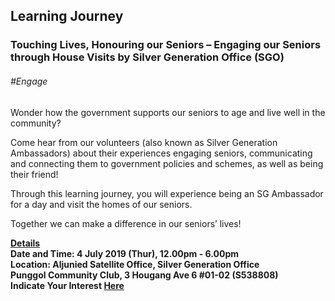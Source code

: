 <!-- ---
title: 'Learning Festival 1-19 July 2019'
permalink: /events/learning-journeys/event-details/lj_sgoengage/
breadcrumb: 'Learning Journey'

--- -->


## Learning Journey
### Touching Lives, Honouring our Seniors – Engaging our Seniors through House Visits by Silver Generation Office (SGO)

###### _#Engage_

Wonder how the government supports our seniors to age and live well in the community?

Come hear from our volunteers (also known as Silver Generation Ambassadors) about their experiences engaging seniors, communicating and connecting them to government policies and schemes, as well as being their friend!

Through this learning journey, you will experience being an SG Ambassador for a day and visit the homes of our seniors. 

Together we can make a difference in our seniors’ lives!

<b><u>Details</u><br>
**Date and Time: 4 July 2019 (Thur), 12.00pm - 6.00pm** <br>
**Location: Aljunied Satellite Office, Silver Generation Office <br>Punggol Community Club, 3 Hougang Ave 6 #01-02 (S538808)** <br>
**Indicate Your Interest [Here](https://www.eventbrite.sg/e/touching-lives-honouring-our-seniors-engaging-our-seniors-through-house-visits-by-silver-generation-tickets-63420143356)** 

